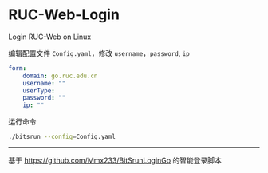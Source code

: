 # RUC-Web-Login
Login RUC-Web on Linux

编辑配置文件 `Config.yaml`，修改 `username`，`password`, `ip`

```yaml
form:
    domain: go.ruc.edu.cn
    username: ""
    userType:
    password: ""
    ip: ""
```

运行命令

```bash
./bitsrun --config=Config.yaml
```

-----
基于 https://github.com/Mmx233/BitSrunLoginGo 的智能登录脚本
